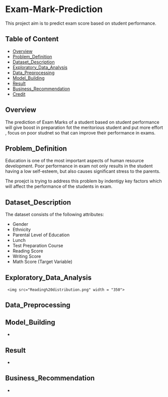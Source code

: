 # Exam-Mark-Prediction
This project aim is to predict exam score based on student performance.

## Table of Content
  * [Overview](#Overview)
  * [Problem_Definition](#Problem_Definition)
  * [Dataset_Description](#Dataset_Description)
  * [Exploratory_Data_Analysis](#Exploratory_Data_Analysis)
  * [Data_Preprocessing](#Data_Preprocessing)
  * [Model_Building](#Model_Building)
  * [Result](#Result)
  * [Business_Recommendation](#Business_Recommendation)
  * [Credit](#Credit)
  
## Overview
The prediction of Exam Marks of a student based on student performance will give boost in preparation fot the meritorious student and put more effort , focus  on poor studnet so that can improve their performance in exams.


 
 ## Problem_Definition
 Education is one of the most important aspects of human resource development. Poor  performance in exam not only results in the student  having a low self-esteem, but also causes significant stress to the parents.
 
 The proejct is trying to address this problem by indentigy key factors which will affect the performance of the students in exam.
 
 
 ## Dataset_Description
 The dataset consists of the following attributes:

* Gender
* Ethnicity
* Parental Level of Education
* Lunch
* Test Preparation Course
* Reading Score
* Writing Score
* Math Score (Target Variable)


 
## Exploratory_Data_Analysis

     <img src="Reading%20distribution.png" width = "350">
  


## Data_Preprocessing



## Model_Building
* 
## Result
* 
## Business_Recommendation
*


